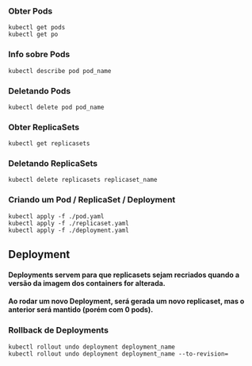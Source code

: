 ### Obter Pods
```
kubectl get pods
kubectl get po
```

### Info sobre Pods
```
kubectl describe pod pod_name
```

### Deletando Pods
```
kubectl delete pod pod_name
```

### Obter ReplicaSets
```
kubectl get replicasets
```

### Deletando ReplicaSets
```
kubectl delete replicasets replicaset_name
```

### Criando um Pod / ReplicaSet / Deployment
```
kubectl apply -f ./pod.yaml
kubectl apply -f ./replicaset.yaml
kubectl apply -f ./deployment.yaml
```

## Deployment
#### Deployments servem para que replicasets sejam recriados quando a versão da imagem dos containers for alterada.
#### Ao rodar um novo Deployment, será gerada um novo replicaset, mas o anterior será mantido (porém com 0 pods).

### Rollback de Deployments
```
kubectl rollout undo deployment deployment_name
kubectl rollout undo deployment deployment_name --to-revision=
```